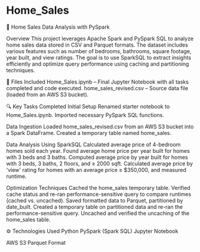 # Home_Sales

🏡 Home Sales Data Analysis with PySpark

Overview
This project leverages Apache Spark and PySpark SQL to analyze home sales data stored in CSV and Parquet formats. The dataset includes various features such as number of bedrooms, bathrooms, square footage, year built, and view ratings. The goal is to use SparkSQL to extract insights efficiently and optimize query performance using caching and partitioning techniques.

📂 Files Included
Home_Sales.ipynb – Final Jupyter Notebook with all tasks completed and code executed.
home_sales_revised.csv – Source data file (loaded from an AWS S3 bucket).

🔍 Key Tasks Completed
Initial Setup
Renamed starter notebook to Home_Sales.ipynb.
Imported necessary PySpark SQL functions.

Data Ingestion
Loaded home_sales_revised.csv from an AWS S3 bucket into a Spark DataFrame.
Created a temporary table named home_sales.

Data Analysis Using SparkSQL
Calculated average price of 4-bedroom homes sold each year.
Found average home price per year built for homes with 3 beds and 3 baths.
Computed average price by year built for homes with 3 beds, 3 baths, 2 floors, and ≥ 2000 sqft.
Calculated average price by 'view' rating for homes with an average price ≥ $350,000, and measured runtime.

Optimization Techniques
Cached the home_sales temporary table.
Verified cache status and re-ran performance-sensitive query to compare runtimes (cached vs. uncached).
Saved formatted data to Parquet, partitioned by date_built.
Created a temporary table on partitioned data and re-ran the performance-sensitive query.
Uncached and verified the uncaching of the home_sales table.

⚙️ Technologies Used
Python
PySpark (Spark SQL)
Jupyter Notebook

AWS S3
Parquet Format

